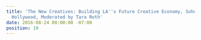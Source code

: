 ```yaml
---
title: 'The New Creatives: Building LA''s Future Creative Economy, Soho House West
  Hollywood, Moderated by Tara Roth'
date: 2016-08-24 00:00:00 -07:00
position: 19
---
```


